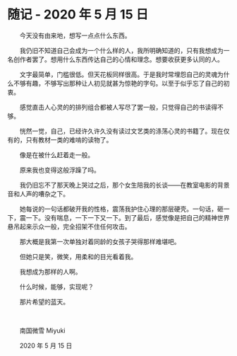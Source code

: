 # 随记 - 2020 年 5 月 15 日

　　今天没有由来地，想写一点点什么东西。

　　我仍旧不知道自己会成为一个什么样的人，我所明确知道的，只有我想成为一名创作者罢了。想用什么东西传达自己的心情和理念。想要收获更多认同的人。

　　文字最简单，门槛很低。但天花板同样很高。于是我时常埋怨自己的灵魂为什么不够有趣，不够写出那种让人初见就甚为惊艳的字句。以至于似乎忘了自己的初衷。

　　感觉直击人心灵的的排列组合都被人写尽了罢一般，只觉得自己的书读得不够。

　　恍然一觉，自己，已经许久许久没有读过文艺类的涤荡心灵的书籍了。现在仅有的，只有教材一类的难啃的读物了。

　　像是在被什么赶着走一般。

　　原来我也变得这般浮躁了吗。

　　我仍旧忘不了那天晚上哭过之后，那个女生陪我的长谈——在教室电影的背景音和人声的嘈杂之下。

　　她每说的一句话都破开我的性格，震荡我护住心理的那层硬壳。一句话，砸一下，震一下。没有喘息，一下一下又一下。到了最后，感觉像是把自己的精神世界悬吊起来示众一般，完全招架不住任何攻击。

　　那大概是我第一次单独对着同龄的女孩子哭得那样难堪吧。

　　但她只是笑，微笑，用柔和的目光看着我。

　　我想成为那样的人啊。

　　什么时候，能够，实现呢？

　　那片希望的蓝天。

<br />

　　南国微雪 Miyuki

　　2020 年 5 月 15 日